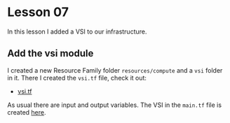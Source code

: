 # Lesson 07

In this lesson I added a VSI to our infrastructure.

## Add the vsi module

I created a new Resource Family folder ```resources/compute``` and a ```vsi``` folder in it. There I created the ```vsi.tf``` file, check it out:

* [vsi.tf](resources/compute/vsi/vsi.tf)

As usual there are input and output variables. The VSI in the ```main.tf``` file is created [here](https://github.com/sasadangelo/terraform-tutorials/blob/8f7f20d24d3c88e21e49a64b615f7f4f24d302a0/lesson-07/main.tf#L66-L76).
